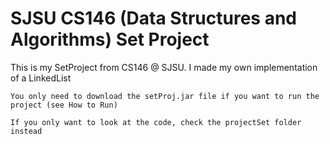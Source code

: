 # SJSU CS146 (Data Structures and Algorithms) Set Project
This is my SetProject from CS146 @ SJSU. I made my own implementation of a LinkedList

``You only need to download the setProj.jar file if you want to run the project (see How to Run)``

``If you only want to look at the code, check the projectSet folder instead``

